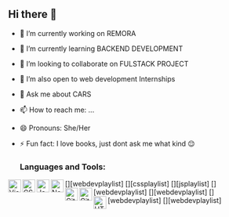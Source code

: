 ## Hi there 👋
- 🔭 I’m currently working on REMORA
- 🌱 I’m currently learning BACKEND DEVELOPMENT
- 👯 I’m looking to collaborate on FULSTACK PROJECT
- 🤔 I’m also open to web development Internships
- 💬 Ask me about CARS
- 📫 How to reach me: ...
- 😄 Pronouns: She/Her
- ⚡ Fun fact: I love books, just dont ask me what kind 😌

  ### Languages and Tools:
[<img align="left" alt="Visual Studio Code" width="26px" src="https://cdn.jsdelivr.net/gh/devicons/devicon@latest/icons/vscode/vscode-original.svg" />][webdevplaylist]
[<img align="left" alt="CSS3" width="26px" src="https://cdn.jsdelivr.net/gh/devicons/devicon@latest/icons/css3/css3-original.svg" />][cssplaylist]
[<img align="left" alt="JavaScript" width="26px" src="https://cdn.jsdelivr.net/gh/devicons/devicon@latest/icons/javascript/javascript-original.svg" />][jsplaylist]
[<img align="left" alt="Node.js" width="26px" src="https://cdn.jsdelivr.net/gh/devicons/devicon@latest/icons/nodejs/nodejs-original-wordmark.svg" />][webdevplaylist]
[<img align="left" alt="Git" width="26px" src="https://cdn.jsdelivr.net/gh/devicons/devicon@latest/icons/git/git-original-wordmark.svg" />][webdevplaylist]
[<img align="left" alt="GitHub" width="26px" src="https://cdn.jsdelivr.net/gh/devicons/devicon@latest/icons/github/github-original.svg" />][webdevplaylist]
[<img align="left" alt="HTML5" width="26px" src="https://cdn.jsdelivr.net/gh/devicons/devicon@latest/icons/html5/html5-original-wordmark.svg" />][webdevplaylist]
